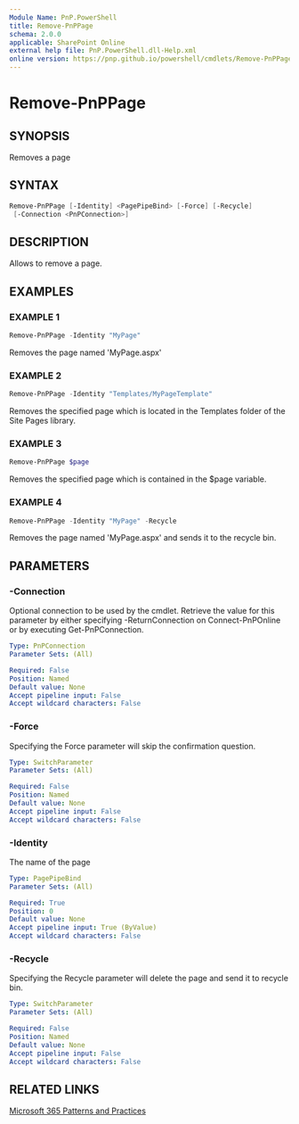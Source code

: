 ```yaml
---
Module Name: PnP.PowerShell
title: Remove-PnPPage
schema: 2.0.0
applicable: SharePoint Online
external help file: PnP.PowerShell.dll-Help.xml
online version: https://pnp.github.io/powershell/cmdlets/Remove-PnPPage.html
---
```

 
# Remove-PnPPage

## SYNOPSIS
Removes a page

## SYNTAX

```powershell
Remove-PnPPage [-Identity] <PagePipeBind> [-Force] [-Recycle]
 [-Connection <PnPConnection>] 
```

## DESCRIPTION

Allows to remove a page.

## EXAMPLES

### EXAMPLE 1
```powershell
Remove-PnPPage -Identity "MyPage"
```

Removes the page named 'MyPage.aspx'

### EXAMPLE 2
```powershell
Remove-PnPPage -Identity "Templates/MyPageTemplate"
```

Removes the specified page which is located in the Templates folder of the Site Pages library.

### EXAMPLE 3
```powershell
Remove-PnPPage $page
```

Removes the specified page which is contained in the $page variable.

### EXAMPLE 4
```powershell
Remove-PnPPage -Identity "MyPage" -Recycle
```

Removes the page named 'MyPage.aspx' and sends it to the recycle bin.

## PARAMETERS

### -Connection
Optional connection to be used by the cmdlet. Retrieve the value for this parameter by either specifying -ReturnConnection on Connect-PnPOnline or by executing Get-PnPConnection.

```yaml
Type: PnPConnection
Parameter Sets: (All)

Required: False
Position: Named
Default value: None
Accept pipeline input: False
Accept wildcard characters: False
```

### -Force
Specifying the Force parameter will skip the confirmation question.

```yaml
Type: SwitchParameter
Parameter Sets: (All)

Required: False
Position: Named
Default value: None
Accept pipeline input: False
Accept wildcard characters: False
```

### -Identity
The name of the page

```yaml
Type: PagePipeBind
Parameter Sets: (All)

Required: True
Position: 0
Default value: None
Accept pipeline input: True (ByValue)
Accept wildcard characters: False
```

### -Recycle
Specifying the Recycle parameter will delete the page and send it to recycle bin.

```yaml
Type: SwitchParameter
Parameter Sets: (All)

Required: False
Position: Named
Default value: None
Accept pipeline input: False
Accept wildcard characters: False
```

## RELATED LINKS

[Microsoft 365 Patterns and Practices](https://aka.ms/m365pnp)

